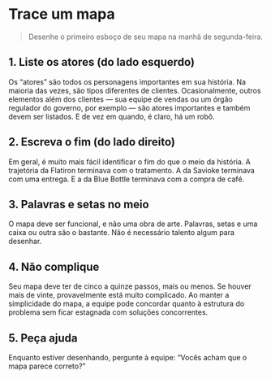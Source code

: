 # Trace um mapa
> Desenhe o primeiro esboço de seu mapa na manhã de segunda-feira.

## 1. Liste os atores (do lado esquerdo)
Os “atores” são todos os personagens importantes em sua história. Na maioria das vezes, são tipos diferentes de clientes. Ocasionalmente, outros elementos além dos clientes — sua equipe de vendas ou um órgão regulador do governo, por exemplo — são atores importantes e também devem ser listados. E de vez em quando, é claro, há um robô.

## 2. Escreva o fim (do lado direito)
Em geral, é muito mais fácil identificar o fim do que o meio da história. A trajetória da Flatiron terminava com o tratamento. A da Savioke terminava com uma entrega. E a da Blue Bottle terminava com a compra de café.

## 3. Palavras e setas no meio
O mapa deve ser funcional, e não uma obra de arte. Palavras, setas e uma caixa ou outra são o bastante. Não é necessário talento algum para desenhar.

## 4. Não complique
Seu mapa deve ter de cinco a quinze passos, mais ou menos. Se houver mais de vinte, provavelmente está muito complicado. Ao manter a simplicidade do mapa, a equipe pode concordar quanto à estrutura do problema sem ficar estagnada com soluções concorrentes.

## 5. Peça ajuda
Enquanto estiver desenhando, pergunte à equipe: “Vocês acham que o mapa parece correto?”
